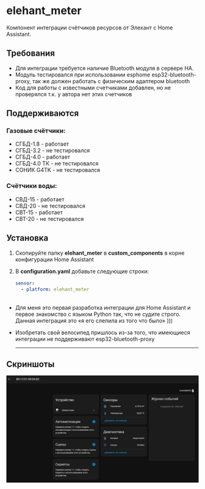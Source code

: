 # elehant_meter
Компонент интеграции счётчиков ресурсов от Элехант с Home Assistant.

## Требования
* Для интеграции требуется наличие Bluetooth модуля в сервере HA.
* Модуль тестировался при использовании esphome esp32-bluetooth-proxy, так же должен работать с физическим адаптером bluetooth
* Код для работы с известными счетчиками добавлен, но не проверялся т.к. у автора нет этих счетчиков 

## Поддерживаются
### Газовые счётчики:
* СГБД-1.8 - работает
* СГБД-3.2 - не тестировался
* СГБД-4.0 - работает
* СГБД-4.0 ТК - не тестировался
* СОНИК G4TK - не тестировался

### Счётчики воды:
* СВД-15 - работает
* СВД-20 - не тестировался
* СВТ-15 - работает
* СВТ-20 - не тестировался



## Установка
1. Скопируйте папку **elehant_meter** в **custom_components** в корне конфигурации Home Assistant
2. В **configuration.yaml** добавьте следующие строки:

    ```yaml
    sensor:
      - platform: elehant_meter
        
    ```

* Для меня это первая разработка интеграции для  Home Assistant и первое знакомство с языком Python так, что не судите строго. Данная интеграция это «я его слепила из того что было» )))
* Изобретать свой велосипед пришлось из-за того, что имеющиеся интеграции не поддерживают esp32-bluetooth-proxy

  ____

## Скриншоты

![Screenshot status](images/img1.png)
